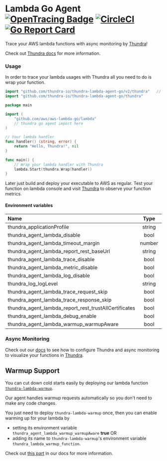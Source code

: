 # Lambda Go Agent [![OpenTracing Badge](https://img.shields.io/badge/OpenTracing-enabled-blue.svg)](http://opentracing.io) [![CircleCI](https://circleci.com/gh/thundra-io/thundra-lambda-agent-go.svg?style=svg)](https://circleci.com/gh/thundra-io/thundra-lambda-agent-go/) [![Go Report Card](https://goreportcard.com/badge/github.com/thundra-io/thundra-lambda-agent-go)](https://goreportcard.com/report/github.com/thundra-io/thundra-lambda-agent-go)

Trace your AWS lambda functions with async monitoring by [Thundra](https://www.thundra.io/)!

Check out [Thundra docs](https://docs.thundra.io/docs) for more information.

### Usage

In order to trace your lambda usages with Thundra all you need to do is wrap your function.
```go
import "github.com/thundra-io/thundra-lambda-agent-go/v2/thundra"	// with go modules enabled (GO111MODULE=on or outside GOPATH) for version >= v2.3.1
import "github.com/thundra-io/thundra-lambda-agent-go/thundra"         // with go modules disabled
```

```go
package main

import (
	"github.com/aws/aws-lambda-go/lambda"
	// thundra go agent import here
)

// Your lambda handler
func handler() (string, error) {
	return "Hello, Thundra!", nil
}

func main() {
	// Wrap your lambda handler with Thundra
	lambda.Start(thundra.Wrap(handler))
}
```
Later just build and deploy your executable to AWS as regular. Test your function on lambda console and visit [Thundra](https://console.thundra.io/) to observe your function metrics.

#### Environment variables

| Name                                                  |   Type     |    Default Value                |
|:------------------------------------------------------|:----------:|:-------------------------------:|
| thundra_applicationProfile                            |   string   |    default                      |
| thundra_agent_lambda_disable                          |   bool     |    false                        |
| thundra_agent_lambda_timeout_margin                   |   number   |    200                          |
| thundra_agent_lambda_report_rest_baseUrl              |   string   |    https://api.thundra.io/v1    |
| thundra_agent_lambda_trace_disable                    |   bool     |    false                        |
| thundra_agent_lambda_metric_disable                   |   bool     |    false                        |
| thundra_agent_lambda_log_disable                      |   bool     |    false                        |
| thundra_log_logLevel                                  |   string   |    TRACE                        |
| thundra_agent_lambda_trace_request_skip               |   bool     |    false                        |
| thundra_agent_lambda_trace_response_skip              |   bool     |    false                        |
| thundra_agent_lambda_report_rest_trustAllCertificates |   bool     |    false                        |
| thundra_agent_lambda_debug_enable                     |   bool     |    false                        |
| thundra_agent_lambda_warmup_warmupAware               |   bool     |    false                        |


### Async Monitoring

Check out our [docs](https://docs.thundra.io/docs/how-to-setup-async-monitoring) to see how to configure Thundra and async monitoring to visualize your functions in [Thundra](https://www.thundra.io/).

## Warmup Support
You can cut down cold starts easily by deploying our lambda function [`thundra-lambda-warmup`](https://github.com/thundra-io/thundra-lambda-warmup).

Our agent handles warmup requests automatically so you don't need to make any code changes.

You just need to deploy `thundra-lambda-warmup` once, then you can enable warming up for your lambda by 
* setting its environment variable `thundra_agent_lambda_warmup_warmupAware` **true** OR
* adding its name to `thundra-lambda-warmup`'s environment variable `thundra_lambda_warmup_function`.

Check out [this part](https://thundra.readme.io/docs/how-to-warmup) in our docs for more information.
